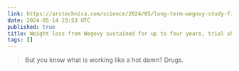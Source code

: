 ```yaml
---
link: https://arstechnica.com/science/2024/05/long-term-wegovy-study-finds-weight-loss-plateaus-a-little-after-a-year/?comments=1&comments-page=1
date: 2024-05-14 23:53 UTC
published: true
title: Weight loss from Wegovy sustained for up to four years, trial shows
tags: []
---
```


> But you know what is working like a hot damn? Drugs.
